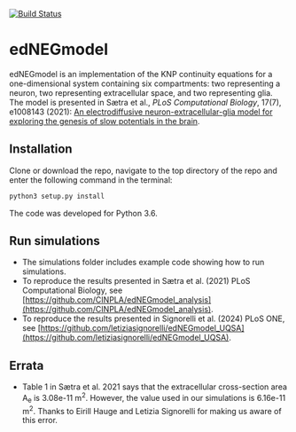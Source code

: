 [![Build Status](https://app.travis-ci.com/CINPLA/edNEGmodel.svg?branch=master)](https://app.travis-ci.com/CINPLA/edNEGmodel)

# edNEGmodel 

edNEGmodel is an implementation of the KNP continuity equations for a
one-dimensional system containing six compartments: two representing a neuron, two representing extracellular space, and two representing glia.
The model is presented in Sætra et al., *PLoS Computational Biology*, 17(7), e1008143 (2021): 
[An electrodiffusive neuron-extracellular-glia model for exploring
the genesis of slow potentials in the brain](https://journals.plos.org/ploscompbiol/article?id=10.1371/journal.pcbi.1008143).

## Installation 

Clone or download the repo, navigate to the top directory of the repo and enter the following
command in the terminal: 
```bash
python3 setup.py install
```

The code was developed for Python 3.6.

## Run simulations

* The simulations folder includes example code showing how to run simulations. 
* To reproduce the results presented in Sætra et al. (2021) PLoS Computational Biology, see 
[https://github.com/CINPLA/edNEGmodel_analysis](https://github.com/CINPLA/edNEGmodel_analysis).
* To reproduce the results presented in Signorelli et al. (2024) PLoS ONE, see 
[https://github.com/letiziasignorelli/edNEGmodel_UQSA](https://github.com/letiziasignorelli/edNEGmodel_UQSA).

## Errata

* Table 1 in Sætra et al. 2021 says that the extracellular cross-section area A<sub>e</sub> is 3.08e-11 m<sup>2</sup>. 
However, the value used in our simulations is 6.16e-11 m<sup>2</sup>. 
Thanks to Eirill Hauge and Letizia Signorelli for making us aware of this error.
